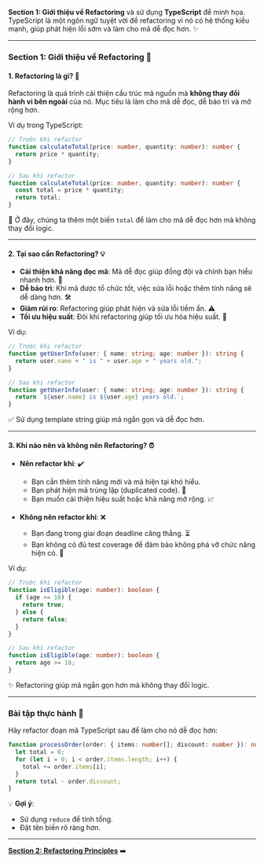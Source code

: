 **Section 1: Giới thiệu về Refactoring** và sử dụng **TypeScript** để minh họa. TypeScript là một ngôn ngữ tuyệt vời để refactoring vì nó có hệ thống kiểu mạnh, giúp phát hiện lỗi sớm và làm cho mã dễ đọc hơn. ✨

---

### **Section 1: Giới thiệu về Refactoring** 🚀

#### **1. Refactoring là gì?** 🤔
Refactoring là quá trình cải thiện cấu trúc mã nguồn mà **không thay đổi hành vi bên ngoài** của nó. Mục tiêu là làm cho mã dễ đọc, dễ bảo trì và mở rộng hơn.

Ví dụ trong TypeScript:
```typescript
// Trước khi refactor
function calculateTotal(price: number, quantity: number): number {
  return price * quantity;
}

// Sau khi refactor
function calculateTotal(price: number, quantity: number): number {
  const total = price * quantity;
  return total;
}
```
📌 Ở đây, chúng ta thêm một biến `total` để làm cho mã dễ đọc hơn mà không thay đổi logic.

---

#### **2. Tại sao cần Refactoring?** 💡
- **Cải thiện khả năng đọc mã**: Mã dễ đọc giúp đồng đội và chính bạn hiểu nhanh hơn. 👀
- **Dễ bảo trì**: Khi mã được tổ chức tốt, việc sửa lỗi hoặc thêm tính năng sẽ dễ dàng hơn. 🛠️
- **Giảm rủi ro**: Refactoring giúp phát hiện và sửa lỗi tiềm ẩn. ⚠️
- **Tối ưu hiệu suất**: Đôi khi refactoring giúp tối ưu hóa hiệu suất. 🚀

Ví dụ:
```typescript
// Trước khi refactor
function getUserInfo(user: { name: string; age: number }): string {
  return user.name + " is " + user.age + " years old.";
}

// Sau khi refactor
function getUserInfo(user: { name: string; age: number }): string {
  return `${user.name} is ${user.age} years old.`;
}
```
✅ Sử dụng template string giúp mã ngắn gọn và dễ đọc hơn.

---

#### **3. Khi nào nên và không nên Refactoring?** ⏰
- **Nên refactor khi**: ✔️
  - Bạn cần thêm tính năng mới và mã hiện tại khó hiểu.
  - Bạn phát hiện mã trùng lặp (duplicated code). 🔁
  - Bạn muốn cải thiện hiệu suất hoặc khả năng mở rộng. 📈

- **Không nên refactor khi**: ❌
  - Bạn đang trong giai đoạn deadline căng thẳng. ⏳
  - Bạn không có đủ test coverage để đảm bảo không phá vỡ chức năng hiện có. 🧪

Ví dụ:
```typescript
// Trước khi refactor
function isEligible(age: number): boolean {
  if (age >= 18) {
    return true;
  } else {
    return false;
  }
}

// Sau khi refactor
function isEligible(age: number): boolean {
  return age >= 18;
}
```
✨ Refactoring giúp mã ngắn gọn hơn mà không thay đổi logic.

---

### **Bài tập thực hành** 📝
Hãy refactor đoạn mã TypeScript sau để làm cho nó dễ đọc hơn:
```typescript
function processOrder(order: { items: number[]; discount: number }): number {
  let total = 0;
  for (let i = 0; i < order.items.length; i++) {
    total += order.items[i];
  }
  return total - order.discount;
}
```

💡 **Gợi ý**:
- Sử dụng `reduce` để tính tổng.
- Đặt tên biến rõ ràng hơn.

---

**[Section 2: Refactoring Principles](section2-refactoring-principles.md)** ➡️